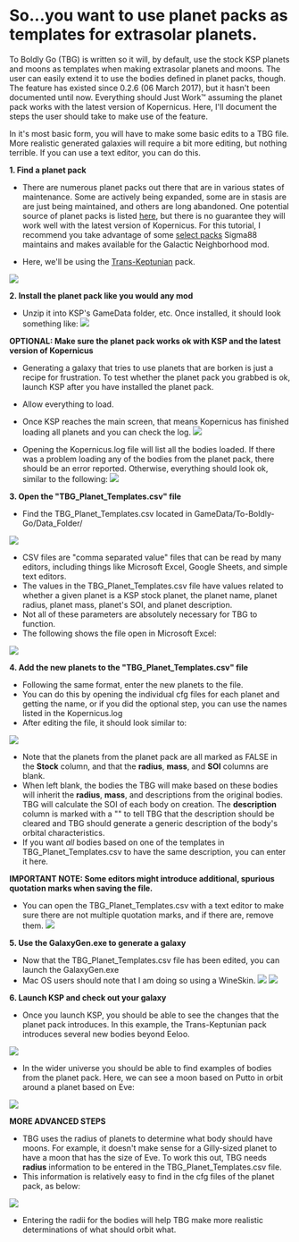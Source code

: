 # So...you want to use planet packs as templates for extrasolar planets.

To Boldly Go (TBG) is written so it will, by default, use the stock KSP planets and moons as templates when making extrasolar planets and moons. The user can easily extend it to use the bodies defined in planet packs, though. The feature has existed since 0.2.6 (06 March 2017), but it hasn't been documented until now. Everything should Just Work™ assuming the planet pack works with the latest version of Kopernicus. Here, I'll document the steps the user should take to make use of the feature.

In it's most basic form, you will have to make some basic edits to a TBG file. More realistic generated galaxies will require a bit more editing, but nothing terrible. If you can use a text editor, you can do this.

**1. Find a planet pack**

* There are numerous planet packs out there that are in various states of maintenance. Some are actively being expanded, some are in stasis are are just being maintained, and others are long abandoned. One potential source of planet packs is listed [here](http://outer-planets.wikia.com/wiki/Planet_Packs), but there is no guarantee they will work well with the latest version of Kopernicus. For this tutorial, I recommend you take advantage of some [select packs](https://github.com/Sigma88/GN-PlanetPacks/releases) Sigma88 maintains and makes available for the Galactic Neighborhood mod.

* Here, we'll be using the [Trans-Keptunian](https://github.com/Sigma88/GN-PlanetPacks/releases/download/TransKeptunian/Trans-Keptunian.v0.5.zip) pack.

![](https://lh3.googleusercontent.com/JO5Y6Bpga9w4YhaZFVGAXH0jEWHVdAUtcdxDnoVncEZqyQY_lnEMBRJviFswGkQielpYSh8qlgQ3zvDW37d5CDpof6KnAoZ9bWpR1aLdcCRQSGCGHCaq83xt9hjBdsklFNhvX-TBSF0caNb5FD6_Vn8Xut8VpT_Ck1G_C6nuL0ERQB1T8gj6S9jwGVDHLZb4Y-H4TcMyKGSLaXcFsADAbhN-R425rEL7d5GMHf-iCVDb4nxyPwpzrIptMQ_o5svboBHAe7blGtLXZ3vFKEqkGfaMctMJNs3qgcbp4tp3-lhn6ye1ey3Hgm44ZOj7yLPOhEVVjSqQ_ZRmh-xp-zGK4bP8fACNCJk-_IPA_JCJyvKYQ3P8zs8xeFzt577A-Fe4qq0_t5NLC_Xrh1KszQCCk7Pa0OU-OWFgglQhLmdY-uJP4W6yRFO7DSHvIxFnwABvM-bW32gm9MPezpQQ-j2OlCc7yNi2SI283y5yfsyeE16fLnBSjM3D9aAqRu1P9PObNj2hPVVZ__3UC48muvOKPfn4BA_CaOQGeYgzlpTZ9KxGvPHeWQo-1mW65stNDbSxfOa0AYd6drqZW7BoiGD5fHWjRStU7fWy9lCDS4s=w1932-h1560-no)

**2. Install the planet pack like you would any mod**

* Unzip it into KSP's GameData folder, etc. Once installed, it should look something like:
![](https://lh3.googleusercontent.com/oumYG8o_2Pota547fnbBiQ_p39EdTn1cmc_U_sQTqsZucB4QVDr46nAc4IMM5cp4nbCPxpRMtOC2X4T7vApg0L_srO7T5kyZEYGP5wQ6cdD7GcXpnpxmvAUqc2g0swSqfcNUHm7WHQ4Cq1YWjSSI_RG1PO_gvSBXZpyUayOpOx9bVtPv_dWFawyn2JePthNjqUjf57-klBb1B1PYaX5vM1vIE1ud6BnFa6hl_tq4H2xHoiDOvhHeDJa6OlAQOml0GSSwSJk2yCAugzXPTMFzQBddrFsAlbjjTzX0A72DuPqKnajdq6P2IkNHOd2IaktmAHuc-ctQXC1tYjM5zw3DuLn_N6NTGDpPQwDzdkFoN9atxKUB1hc8brn8MqwYZTQDQfy41FfeIxLhdl71S8e7mFHzo0vHRM-5IiEUxr-tWZCsv4GHIrWns3KijjtHlgtU6VMbB_8HzhZiPFzVl_WtE4GF7R1R2NNQbjOZrt3PbJTfP-Rspwu7_IDix1aw4iDvXM-NASbxBXL9a60YsR4C3MlKm2QCeir1NHQ8wmQR21dcveGtT1t8S3wMx4ScDLcRm78MthYidL1j-9bDrO9ReWZv1NYkz7QYQphn7RE=w500)

**OPTIONAL: Make sure the planet pack works ok with KSP and the latest version of Kopernicus**

* Generating a galaxy that tries to use planets that are borken is just a recipe for frustration. To test whether the planet pack you grabbed is ok, launch KSP after you have installed the planet pack.
* Allow everything to load.
* Once KSP reaches the main screen, that means Kopernicus has finished loading all planets and you can check the log.
![](https://lh3.googleusercontent.com/QC8c1yCTJ41GEsEvO0_7zn7H5ZIBBQjAjX-4Z43VLNRqQwcIGnTcaBaE8MnMP3-kpB-nOq4FwTMG6LdGx3M4_jJ29Y0UXiAEaCjj6Jm2vi71sg5Y6ggmBbJirSFKEGW7t3K8eS_cbPyFHK4F9TESB-9QL0-9O_rA7NxK-cUR7lZ3ABxR8ZnVBEr4ipGV8ohuBYCRIhqsHGan5Z8LMFetvutLBGDS7p_1lkYSipHdtY2aNsA9TD4AILT9KcMOimw6AGLP0Y5VF3IqHQo4UgoUGnySNd62wE4Ot96BDSVK_R8ld4Q3wcHRFvvs-FGVp2BPzHuzTyzrPHsCChQfXLHJblkBQrRP2BrIEfVszx91uWOq8K_T82fvFqKAIUBr4Lcu7rTsF49kwvLqlsfneALtqGPdEHJ6fItvTGVcYd86bZ6JdsUGUFnwiEkuh57S7EkY-GY6pBDChieQddKlItI6TlZyt75EjSVIpnS-UuBCQ24vkHMnKLc-ODkMuw3iLWU_WXJPtXdnu88H3nDViEbZju9HXe4eqmXbETr74ohpWaMZ710oRtS2gm9HQGCyMQK9fGWie9fWnadrTZ4H12hIDESkDfx_i3Ds7ZAzdsg=w2128-h693-no)

* Opening the Kopernicus.log file will list all the bodies loaded. If there was a problem loading any of the bodies from the planet pack, there should be an error reported. Otherwise, everything should look ok, similar to the following:
![](https://lh3.googleusercontent.com/0XVQodICy5tfLfiXuxw9Gi1pGZ5gcjuo_cgmtHo4pFmzKSuoE0zmmNJr4Ot7g2lJDmxGuCqfTwXqRaCDhQkX7fqHPk-mmnF3NUAheO2DgKN7wdjnP1xUggPS4TVeit-cfpEy6uy-9cHZE6iz-8IGbCyVM2ncY1VbiteE0HzJnU6RGUiAc7tt7jx-FZRyPGVcHi5PAbSEomit4tYikGRtRv_BNM8qfTxSj4TUmUVRIu1SLt32CN7qYH1qPId3tH-CGLHANw0XEuJxmu4haZhJrq3M7xCI9doqQTdECDeFDSvakXo_cKIxfd4WRWDJh2YbQrkBuzt5TQE7NBa-WwtjrxqX4X5Fkuv-0ZlET0w4ERMAoeldCTZG-7tcJRtNfTizW_D2aOLTSUAEVJ29EHR-jQBlCbfPXmL1OJ7fx6xpR3EstSotWnjejvQJHfXr5ywH2MDSW1Djwuk9wxFU3yMNV1WhCW2SlGrKtyvDlzCHv5XLGp0JTo0rfGN-kgacf5Tvs_8NY-69GSy8TbePlcM7qSPsrbfXKDfJj_ySbu9NkEXRg6ZnfSFm8LWcVNEpz11q72HjB9CBp15_kK_DlbdknnMW4LvBPrA6I2F2Qqw=w1750-h1560-no)

**3. Open the "TBG_Planet_Templates.csv" file**

* Find the TBG_Planet_Templates.csv located in GameData/To-Boldly-Go/Data_Folder/

![](https://lh3.googleusercontent.com/cKVEJPgMOfiGoW4ELyso5Cax202MlfVXjp0VQqeYm7_KIwvaMCcmRLhziwOxaCilgc4VDxvm7S7usuKVf2Dzwt5fQPvsV3UZJD9CAx-F9n9X3gy_sS2uWbFWmsJj-iuMBkw1zGwXo6eHSm2vRULJVRS-pN6PkgPpB3vhgehjkLp-do5Del4loLHw9C5P0asyC183_sD9Z9lyaWyMUvJ89oklH3uirLcxjRH6dQn9H7zErwVHUEkvZ41Dakh5bnjINMvgfc5HYftPsfuqjU1uZV2zwnW7x-vfoHdSK9Hc6XkZymGiH-5ci217joSIHPNbFKuj7RO7UZwo6C5J5Dt_R-RBwPATxGjRCOaCsXbCOZ23vltfAmJLMtH2hVWubfEnIA2lbfsZg93Ro7dx_WCT-_CzbiDpRPyPC05nKtmzz512azz1ZbSApM5z7MYA1w7Zfyg0g236hWTid5LcgBl0dAqOTBYYbTrm7qcGN322TSRouiHh8vXBas_4brlUfdP3yJf6G0R1z_zLdu16bzw9QupzghoOnR9XPXQwF0uNKH7oH2zhh0P14uDb6KLQBArawDtkGUSgtbYknRjuTmRVPHRp_XqyajBd9BFCp44=w2158-h696-no)

* CSV files are "comma separated value" files that can be read by many editors, including things like Microsoft Excel, Google Sheets, and simple text editors.
* The values in the TBG_Planet_Templates.csv file have values related to whether a given planet is a KSP stock planet, the planet name, planet radius, planet mass, planet's SOI, and planet description.
* Not all of these parameters are absolutely necessary for TBG to function.
* The following shows the file open in Microsoft Excel:

![](https://lh3.googleusercontent.com/0BoEbHcKe3GfC70YVgndHIyGQEEJ7rVIzAyFrZiLK04VCB75yXj-7TVyu3Hcy7w-GZuuNfc9dPO_C8HELNew9zikrW3y40J7Fq7dwTNpl_1w1BeC2OmohnV-qrsa5cN6VsLq80NuzH275Wew2dYMnYxHWM_6NlrDXi7FjaarNpfySwr3mAOr2obRcKhS110RfXvFAupqPqOlnZ8ng_4Tubg5GzfJ6BEEkEopYQkNgvJkqtEtLisyCi8LMRtQFWRXh_1p_nsdXguVjHdXtef10S20zX5SD4SQ8D9A1LbDUTtZrpzg_suK94tbUvY3svlFArgp5LNGreINoJC2BizjU3EEPFPzHyyOfjYTyep_qHm8KWNn4FH73XDMx1EkyQd9zZBIa4PvZWK8hYGi0DFgVIPxNkhwz3Zft837JQ6qfi6gPz7NJsFxKVbE20Xui8WMhIo2qH9qb2HBXrA-TMLabvtK7m0ovzzKrqeviSMTiCjGams1rtD2zhRpb_Kd3Xo4RnMrwExxps8xRvMU6PTF-kVeqnAZkNHAoyZHT-qYZba7AD12trMCObu6Xf-zEFWNWBJ3JbLGvwzG5Amj7GzLsY49g-UiYV61mfE_IZA=w500)

**4. Add the new planets to the "TBG_Planet_Templates.csv" file**

* Following the same format, enter the new planets to the file.
* You can do this by opening the individual cfg files for each planet and getting the name, or if you did the optional step, you can use the names listed in the Kopernicus.log
* After editing the file, it should look similar to:

![](https://lh3.googleusercontent.com/WDtDjcEqkuwmt7GARX-YTgNT9mzulAkRe4QQH4FsBhLgYRNBDsRSh78cKvcz9GS_wOa8t-VYs18IvHirMpWxnIglguGynEroJaWPBe98a775P7MiFxDFRoqxW1Hg7Kj5gOylQVgGpbpk2u9PEZ8CqRy0oyYk9e9L211fL5vxe0fGCD5hjtw9mhXmW3tw2g8YdgYNXhuHaoz_GqYgqQUC8RtHkeog6rBRyLhPPJykRUt0mtncuhXuMHpoKR0xlb-ic-Mbq77YySwxXgXUVVO2Uv7qlpbGkasQgQ7S1Nu8tX19r29oCTnuE-eVw6jluMatoMMCi9kEmOOQZ6u8mzTlGrkSfPzw6ZNZycHw-T9SMWXwFAK7Nhn_fcj8rnPly7XGzeLJfA0B2zImc8siocTndJjXr_N7EeK8dnLEODwlzggu1eQxS6VRtUyf9JvoCQN-sUHbpqL7PWy3n-CQp8CjnBSQGxbzEFpBlJN7mXZ9t3-uU7MtoYH6FDOUE8nml_TJEjtA8eY4RBXdqCm0yh4-rWqbikryTTZfnr41x9d2YQ2LDa0ZIstMRONV_ZfzPQ9TwUNmmM-CIluBDe2nSapuxmp9MqsKAdKvVJVRxL0=w2224-h1454-no)

* Note that the planets from the planet pack are all marked as FALSE in the **Stock** column, and that the **radius**, **mass**, and **SOI** columns are blank.
* When left blank, the bodies the TBG will make based on these bodies will inherit the **radius**, **mass**, and descriptions from the original bodies. TBG will calculate the SOI of each body on creation. The **description** column is marked with a "" to tell TBG that the description should be cleared and TBG should generate a generic description of the body's orbital characteristics.
* If you want _all_ bodies based on one of the templates in TBG_Planet_Templates.csv to have the same description, you can enter it here. 

**IMPORTANT NOTE: Some editors might introduce additional, spurious quotation marks when saving the file.**

* You can open the TBG_Planet_Templates.csv with a text editor to make sure there are not multiple quotation marks, and if there are, remove them.
![](https://lh3.googleusercontent.com/hU7t5AxzMgS2ALQtGpq7yREwBjsv6xroK3TzXZmd_a-TJhEx3Jra5EMsJhjZ0sitO1TVOYjdEU2z0r3BCrPHd-2_zhnklldb_aSXSUUbRzy2042ORrmcxd-xRBfhP2JHp3-5cW52ONZn8coqkghK-GGmqdX3dtQAR6kPu_7TDP-rfzNe6MdA-TdWSKo3Uqp-RKjXA3Pdmb9SRoN6rY420da8UIpEAlvYsrceVPEQB4XXHYvpphNXq0dTd1-NmHKmJ1IzJIoTSpel1m30dEm2QwYHVtkwns22U1NHMozblDnGFmwVoJAnAHoDrHKwxa2Zp6mSUcJWuBzyM6zxy6d-ASebphu9WYFhSkCtakkJoth5XDWpQMYVUJ_LMMS-nUDsufoZ9A0-NOG3zvs26m9tBOZqhhlD8nUsFDmIRhBjE0ufmYdmqzmFi6-TtiGnm56C9y1TTqHT5rw01nYdWkiAc3jTnWR2WDWLPgt8gQkEs2dJppz7uZn6RqzBRizt0ocFRZaXbveiTdWStkUlBekZrtLxSDAQWzwtj5VXWHRnmZ5fsWInQJmBmYANN51ILTGQTHbOWREnL9E4Sc_YRw0wGKpatGtz7eYwrMlQwvI=w1750-h1560-no)

**5. Use the GalaxyGen.exe to generate a galaxy**
* Now that the TBG_Planet_Templates.csv file has been edited, you can launch the GalaxyGen.exe
* Mac OS users should note that I am doing so using a WineSkin.
![](https://lh3.googleusercontent.com/kFE1GSLDo-3lKRfoj-5VZa2ksNKn3l4CgVrmANNTxUI62eM4ldudzjuoscjkGc8ex3SDhhuIFp5Z6aLc3Rc67iqOu5n4KCXkRpRQNp2AzsbvhEe9N_sdxGR5tAAuT6keo4jaw9ZDq8GF7nlF1TrnOFrPIZW22XKSZKZgjy-xFSirt0Aj-ektKG7B5XNxXo3gEJjxTcQQy8ok8_fYJagStuucxXkq09yE4A0ARczonzHC07etc2SBtdSThAgM4zbpnF56oOU4poAI7MbgxXuA67KqUAP6qbd09uwSPFdFO4cIcreXsuve-UEogkuBQPnTJzmhbUg6lFCOdUTARdMlkMHLSw0Ns0JwNFE96ewl3cBf-9sUJWoj13RwaAkRHSqpq8bFfImsc1tJ9yCj5LaxJnOBu2l92jj3C6ZB4E0mgfAbVLZbXyV9AFtYQCo9Y8wJIf-Wc44db7AAE7o8YvpHj6i_5baKRK7I67fImyXbAsg5e5vlopYubTudPP_enycWKxTVIubbvcpcN1yzCmSPM5deEi1if3D4qJfNp59SLarIc--zBKgmBDAIpNdHK1JDaT379SGFy0x3-U6mYBkiupcypzmIRNR32I1jmDk=w500)
![](https://lh3.googleusercontent.com/xfvI3tZiM7XlWE7ReTCDv-obYljtYuj3DMALIDnyJo7TvLDjeoDrlbY_zfCZEMUjPFiwDnWXheAG_cQ-C4yElnzocgH8nFbwDMruKYPiNUlcxMsuDBPAeOi3gSYRipkYkNWBDJrUeljzAqMprekKdXSyYEVTfkJJM_gCFwJ_PRXy5XJI4UGTIOfaDfZNHd-XZ2IXjIrRcvT8NK_tTKF7zA0lMcEx1pcRpWrAcWZz3-Os0jAr1-4SchbBZOl7D7ZIZi8NqiTwv5GlrJBR5nxB6cPkY327IMR_eeaGeoqKf29erTrJqQCEcT_FnlUaFjHEdgml38FgvpFlK1aZp1uHTBFKLibnIQAXe5l4UE_cV_9X7mkgXkLyrlA0JyMYyL7T0yIhkG7_VIdKCXHmYV5WV-jbCyJ4YNBFhcmZjoEWEJgsIMLwr8mFOp_Yvmwc01o1kQKWd5Y8bzU5KAi80UwOyetRFfzGOQtK_HVzN2Lxg_z21VfOov02EsA7TpQGZD-v2Pal7BY_H5FUQ52Vx77w24vI0WRAivDk8GbE_r2OCD6VSWdpood3qppn5R_YGirqHCh4ftpKRqqSlbfvu2LcCluINxTp91oLkqjIU8A=w500)

**6. Launch KSP and check out your galaxy**
* Once you launch KSP, you should be able to see the changes that the planet pack introduces. In this example, the Trans-Keptunian pack introduces several new bodies beyond Eeloo.

![](https://lh3.googleusercontent.com/jMXlogUO89YsFCZX4urnNqF17k9LlkISbBF2RAJdzJK_nFFzqOcG6WLSmXSAG3ORY0m5kL5yRhIj0BaQb1Eow_ZYuPm5D-q61PkQC7IsmGC-u50YxBlGp5i46BZcEgf6cPI-mY_Dhifrg4qCKKIlhCOadtIEYgvW8sCfNGmBsvHH1VouarPB9dbQItPqocX-neVnL8ae2va2Hhu-0inUfEzuEX3xx0rEJeDK_XQZ9VoUQZHvr4vBLQ9RtUOfh4NQ4N5tP6VkG8KC7raJHPcQg6Zu2xg5fsu9nmEkJeE0UDBvcXS6q19rGe3XmfkhFDvnxvhvOsYA6SVx2E3s5NoPY7e3_KOFv_hlf3pOy9pisnM2Yg2tXugPzygCUe8WKVCDJbJD4H-owQMPtrj1CPsrBq3n-Wru3wA5XLyi0Wcx399-skEEsoMAf8OtS6TzzIoYIB5K4C5XYtGCuSBhqlryELaxubZyTym-3o12rd2ggzPw02djjb8BWumSlJAXLcT-JDw_n6WrFFqO_m1RBhwQ-QqmPt3XaDejdWz9VVPPe0VYxjc89i0PppqEmT7LsGiqrXWc3efHilhC0BcQjDfBalHaYKlYKmKGOl49tvQ=w500)
* In the wider universe you should be able to find examples of bodies from the planet pack. Here, we can see a moon based on Putto in orbit around a planet based on Eve:

![](https://lh3.googleusercontent.com/je6vkkE33nUkvx8wuV7lXmg50QKvQPS8_CPUcP9yOm8BelpmWGSmddJyG1IfN5IQzaELegW3eJraCgcsxcbPhW7Baf75Th8eBab81DXLttwG_UMn0KBBnieDVcaS_yHn4AcMPoIzFNnckY6aL60LOLC3E4ixgcqWLVy8_pD_wvcB7ukI1SRNswT8dvPBD7dyFkSWL9Ik7UM4JJAkT-LoTIuSjywTyAnQpBP04T6Vu3oCVn8qf3hKnQpFgaGY9DNB1CZ-uBcyJhY5EA7Am7RQMpbWj08cBajlf7q81gpNyFboJ3y-g8ba4F00_FwGj3IK4DIWQEJBiXS2JHSxSjzqRLa01Y_HZTLnyfgWQiWzCX-KRUgPUJOQ3cHxTZxYair4eK97IS1qBjzSv4qxDnRpqIuROivkP4BluVcVS4YKDgTkQ8OgQuW_B8K9DjsSDuoq-5aRCQotprQKp227ObagoMTkOKZZbMCipiSjgaVjmALKaLjtntHvx5J7d27a7zweqXdGzFXgFPibY_uH1RB9nvpgteYkvKUGlh6TN9hvc6GhC3-CDh56mYsWGxLG0nbcieXdOi0Yi58sVeA2qqPfdlS71AfkApdz0iqGoQY=w500)

**MORE ADVANCED STEPS**
* TBG uses the radius of planets to determine what body should have moons. For example, it doesn't make sense for a Gilly-sized planet to have a moon that has the size of Eve. To work this out, TBG needs **radius** information to be entered in the TBG_Planet_Templates.csv file. 
* This information is relatively easy to find in the cfg files of the planet pack, as below:

![](https://lh3.googleusercontent.com/6VmknavlanjukOFVJw291KTqSo-8fO6zqRlYMh3kKfzMSPAIUAm1_oPlE319FsG0PaOHt5AqMA2nF11usKb-IJO-JpghpmCL6h3QR0odSfS1eP2DHGlgqXmcNC7IU255NaPGzAcOkGK9c9xbHYVhANGWsGLVuTh5SmyV6WlO0J8odg034TQO-wy56aIKDj5xyCn0YwLGWaDkr3xFuqvDJNmZ8nK2uQ-PV4pHtWdlB78LneXXyhLVzsGwJ10uzVdjaZL7esxUSqRDE1iY0on4dKZFFRE8XBFQqEFIKm9fNYN02c0VvB8XqtPwIdInNIOaRlHB2pzua3d43XK1Wh0xeJ7_8ILs2Y05pG3P-Ec5M5QdNZNOtwxsYXxElb0o3jyR2Zyk0uGCD27zeXTfiEjS4ppPnm0Rm6xKypz3uQ492vMCRmUAYnTMOFqNpawaQHiDKdZq1X0DgHaDN5UMj7ZKTTAdgPbNGvhpS2MRdkYeFZPj0nfby7BHYtvCjgCA3No2gkszeodTpvUyonoMfmtS1Dd1BW5No7dcBCC7rMn_GIQ4tSv5XVWfU3ODgLTjBLSCK6fnqZCSrNKluUiRPqC9V9sKLOpfFrIgZHKZeVc=w500)
* Entering the radii for the bodies will help TBG make more realistic determinations of what should orbit what.